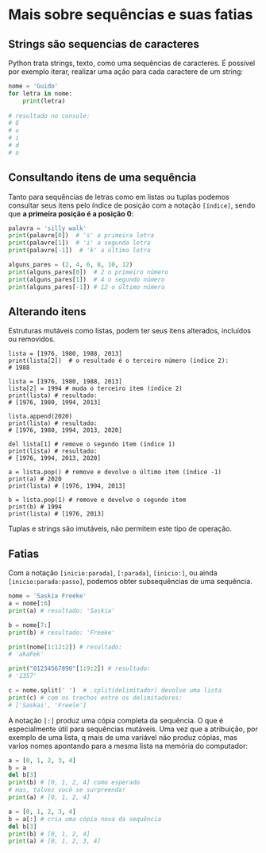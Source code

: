 # Mais sobre sequências e suas fatias

## Strings são sequencias de caracteres

Python trata strings, texto, como uma sequências de caracteres. É possível por exemplo iterar, realizar uma ação para cada caractere de um string:

```python
nome = 'Guido'
for letra in nome:
    print(letra)
    
# resultado no console:
# G 
# u
# i
# d
# o
```

## Consultando itens de uma sequência

Tanto para sequências de letras como em listas ou tuplas podemos consultar seus itens pelo índice de posição com a notação `[índice]`, sendo que **a primeira posição é a posição 0**:

```python
palavra = 'silly walk'
print(palavre[0])  # 's' a primeira letra
print(palavre[1])  # 'i' a segunda letra
print(palavre[-1])  # 'k' a última letra

alguns_pares = (2, 4, 6, 8, 10, 12)
print(alguns_pares[0])  # 2 o primeiro número
print(alguns_pares[1])  # 4 o segundo número
print(alguns_pares[-1]) # 12 o último número
```
## Alterando itens

Estruturas mutáveis como listas, podem ter seus itens alterados, incluídos ou removidos.

```
lista = [1976, 1980, 1988, 2013]
print(lista[2])  # o resultado é o terceiro número (índice 2):
# 1988

lista = [1976, 1980, 1988, 2013]
lista[2] = 1994 # muda o terceiro item (índice 2)
print(lista) # resultado:
# [1976, 1980, 1994, 2013]

lista.append(2020)
print(lista) # resultado:
# [1976, 1980, 1994, 2013, 2020]

del lista[1] # remove o segundo item (índice 1)
print(lista) # resultado:
# [1976, 1994, 2013, 2020]

a = lista.pop() # remove e devolve o último item (índice -1)
print(a) # 2020
print(lista) # [1976, 1994, 2013]

b = lista.pop(1) # remove e devolve o segundo item
print(b) # 1994
print(lista) # [1976, 2013]
```

Tuplas e strings são imutáveis, não permitem este tipo de operação.

## Fatias

Com a notação `[inicio:parada]`, `[:parada]`, `[inicio:]`, ou ainda `[inicio:parada:passo]`, podemos obter subsequências de uma sequência.

```python
nome = 'Saskia Freeke'
a = nome[:6]
print(a) # resultado: 'Saskia'

b = nome[7:]
print(b) # resultado: 'Freeke' 

print(nome[1:12:2]) # resultado:
# 'akaFek'

print("01234567890"[1:9:2]) # resultado:
# '1357'

c = nome.split(' ')  # .split(delimitador) devolve uma lista 
print(c) # com os trechos entre os delimitadores:
# ['Saskai', 'Freele']
```

A notação `[:]` produz uma cópia completa da sequência. O que é especialmente útil para sequências mutáveis. Uma vez que a atribuição, por exemplo de uma lista, q mais de uma variável não produz cópias, mas varios nomes apontando para a mesma lista na memória do computador:

```python
a = [0, 1, 2, 3, 4]
b = a
del b[3]
print(b) # [0, 1, 2, 4] como esperado
# mas, talvez você se surpreenda!
print(a) # [0, 1, 2, 4]

a = [0, 1, 2, 3, 4]
b = a[:] # cria uma cópia nova da sequência
del b[3]
print(b) # [0, 1, 2, 4]
print(a) # [0, 1, 2, 3, 4]
```




